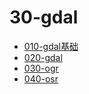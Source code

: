 # 30-gdal

- [010-gdal基础](./010-gdal基础.md)
- [020-gdal](./020-gdal.md)
- [030-ogr](./030-ogr.md)
- [040-osr](./040-osr.md)
